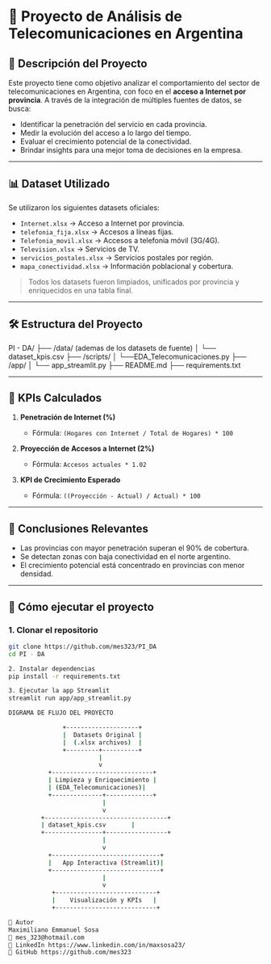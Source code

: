 # 📡 Proyecto de Análisis de Telecomunicaciones en Argentina

## 🧾 Descripción del Proyecto

Este proyecto tiene como objetivo analizar el comportamiento del sector de telecomunicaciones en Argentina, con foco en el **acceso a Internet por provincia**. A través de la integración de múltiples fuentes de datos, se busca:

- Identificar la penetración del servicio en cada provincia.
- Medir la evolución del acceso a lo largo del tiempo.
- Evaluar el crecimiento potencial de la conectividad.
- Brindar insights para una mejor toma de decisiones en la empresa.

---

## 📊 Dataset Utilizado

Se utilizaron los siguientes datasets oficiales:

- `Internet.xlsx` → Acceso a Internet por provincia.
- `telefonia_fija.xlsx` → Accesos a líneas fijas.
- `Telefonia_movil.xlsx` → Accesos a telefonía móvil (3G/4G).
- `Television.xlsx` → Servicios de TV.
- `servicios_postales.xlsx` → Servicios postales por región.
- `mapa_conectividad.xlsx` → Información poblacional y cobertura.

> Todos los datasets fueron limpiados, unificados por provincia y enriquecidos en una tabla final.

---

## 🛠️ Estructura del Proyecto

PI - DA/ 
├── /data/ (ademas de los datasets de fuente)
│ └── dataset_kpis.csv 
├── /scripts/ 
│ └──EDA_Telecomunicaciones.py 
├── /app/ 
│ └── app_streamlit.py 
├── README.md 
├── requirements.txt


---

## 🧮 KPIs Calculados

1. **Penetración de Internet (%)**
   - Fórmula: `(Hogares con Internet / Total de Hogares) * 100`

2. **Proyección de Accesos a Internet (2%)**
   - Fórmula: `Accesos actuales * 1.02`

3. **KPI de Crecimiento Esperado**
   - Fórmula: `((Proyección - Actual) / Actual) * 100`

---

## 🧠 Conclusiones Relevantes

- Las provincias con mayor penetración superan el 90% de cobertura.
- Se detectan zonas con baja conectividad en el norte argentino.
- El crecimiento potencial está concentrado en provincias con menor densidad.

---

## 🚀 Cómo ejecutar el proyecto

### 1. Clonar el repositorio

```bash
git clone https://github.com/mes323/PI_DA
cd PI - DA

2. Instalar dependencias
pip install -r requirements.txt

3. Ejecutar la app Streamlit
streamlit run app/app_streamlit.py

DIGRAMA DE FLUJO DEL PROYECTO

               +--------------------+
               |  Datasets Original |
               |  (.xlsx archivos)  |
               +---------+----------+
                         |
                         v
           +----------------------------+
           | Limpieza y Enriquecimiento |
           | (EDA_Telecomunicaciones)|
           +--------------+-------------+
                          |
                          v
         +----------------------------------+
         | dataset_kpis.csv       |
         +----------------+-----------------+
                          |
                          v
           +------------------------------+
           |   App Interactiva (Streamlit)|
           +------------------------------+
                          |
                          v
            +----------------------------+
            |    Visualización y KPIs   |
            +----------------------------+

🙌 Autor
Maximiliano Emmanuel Sosa
📧 mes_323@hotmail.com
🔗 LinkedIn https://www.linkedin.com/in/maxsosa23/
🔗 GitHub https://github.com/mes323
